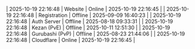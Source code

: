 | 2025-10-19 22:16:48 | Website | Online | 2025-10-19 22:16:45 |
| 2025-10-19 22:16:48 | Registration | Offline | 2025-09-09 16:40:23 |
| 2025-10-19 22:16:48 | Auth Server | Offline | 2025-08-18 09:33:31 |
| 2025-10-19 22:16:48 | Kezan (PvE) | Offline | 2025-10-11 12:51:30 |
| 2025-10-19 22:16:48 | Gurubashi (PvP) | Offline | 2025-08-23 21:44:06 |
| 2025-10-19 22:16:48 | Cloudflare | Online | 2025-10-19 22:16:45 |
